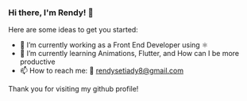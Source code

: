 ### Hi there, I'm Rendy! 👋

<!--
**rendystdy/rendystdy** is a ✨ _special_ ✨ repository because its `README.md` (this file) appears on your GitHub profile.
-->

Here are some ideas to get you started:

- 🔭 I’m currently working as a Front End Developer using ⚛
- 🌱 I’m currently learning Animations, Flutter, and How can I be more productive
- 📫 How to reach me: 📧 rendysetiady8@gmail.com

Thank you for visiting my github profile!
